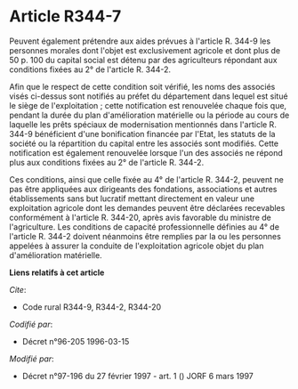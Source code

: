# Article R344-7

Peuvent également prétendre aux aides prévues à l'article R. 344-9 les personnes morales dont l'objet est exclusivement
agricole et dont plus de 50 p. 100 du capital social est détenu par des agriculteurs répondant aux conditions fixées au 2° de
l'article R. 344-2.

Afin que le respect de cette condition soit vérifié, les noms des associés visés ci-dessus sont notifiés au préfet du
département dans lequel est situé le siège de l'exploitation ; cette notification est renouvelée chaque fois que, pendant la
durée du plan d'amélioration matérielle ou la période au cours de laquelle les prêts spéciaux de modernisation mentionnés
dans l'article R. 344-9 bénéficient d'une bonification financée par l'Etat, les statuts de la société ou la répartition du
capital entre les associés sont modifiés. Cette notification est également renouvelée lorsque l'un des associés ne répond
plus aux conditions fixées au 2° de l'article R. 344-2.

Ces conditions, ainsi que celle fixée au 4° de l'article R. 344-2, peuvent ne pas être appliquées aux dirigeants des
fondations, associations et autres établissements sans but lucratif mettant directement en valeur une exploitation agricole
dont les demandes peuvent être déclarées recevables conformément à l'article R. 344-20, après avis favorable du ministre de
l'agriculture. Les conditions de capacité professionnelle définies au 4° de l'article R. 344-2 doivent néanmoins être
remplies par la ou les personnes appelées à assurer la conduite de l'exploitation agricole objet du plan d'amélioration
matérielle.

**Liens relatifs à cet article**

_Cite_:

  - Code rural R344-9, R344-2, R344-20

_Codifié par_:

  - Décret n°96-205 1996-03-15

_Modifié par_:

  - Décret n°97-196 du 27 février 1997 - art. 1 () JORF 6 mars 1997
